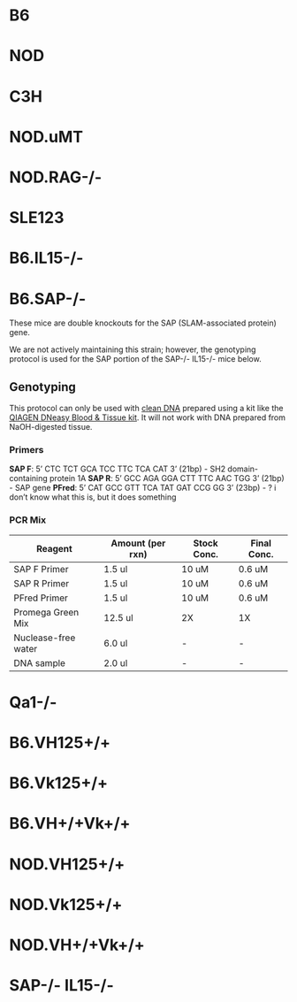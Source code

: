 <!-- TITLE: Mouse Strains -->

# B6
# NOD
# C3H
# NOD.uMT
# NOD.RAG-/-
# SLE123
# B6.IL15-/-
# B6.SAP-/-
These mice are double knockouts for the SAP (SLAM-associated protein) gene.

We are not actively maintaining this strain; however, the genotyping protocol is used for the SAP portion of the SAP-/- IL15-/- mice below.

## Genotyping
This protocol can only be used with [clean DNA](/mouses/genotyping) prepared using a kit like the [QIAGEN DNeasy Blood & Tissue kit](https://www.qiagen.com/us/shop/sample-technologies/dna/genomic-dna/dneasy-blood-and-tissue-kit/#orderinginformation). It will not work with DNA prepared from NaOH-digested tissue.

### Primers
**SAP F**: 5’ CTC TCT GCA TCC TTC TCA CAT 3’ (21bp) - SH2 domain-containing protein 1A
**SAP R**: 5’ GCC AGA GGA CTT TTC AAC TGG 3’ (21bp) - SAP gene
**PFred**: 5’ CAT GCC GTT TCA TAT GAT CCG GG 3’ (23bp) - ? i don’t know what this is, but it does something

### PCR Mix
Reagent | Amount (per rxn) | Stock Conc. | Final Conc.
--- | --- | --- | ---
SAP F Primer | 1.5 ul | 10 uM | 0.6 uM
SAP R Primer | 1.5 ul | 10 uM | 0.6 uM
PFred Primer | 1.5 ul | 10 uM | 0.6 uM
Promega Green Mix | 12.5 ul | 2X | 1X
Nuclease-free water | 6.0 ul | - | -
DNA sample | 2.0 ul | - | -
# Qa1-/-
# B6.VH125+/+
# B6.Vk125+/+
# B6.VH+/+Vk+/+
# NOD.VH125+/+
# NOD.Vk125+/+
# NOD.VH+/+Vk+/+
# SAP-/- IL15-/-

